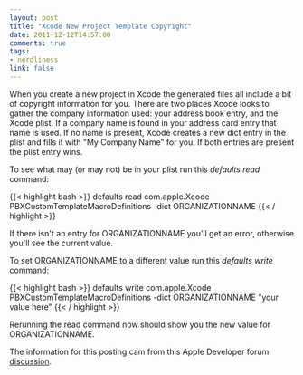 ```yaml
---
layout: post
title: "Xcode New Project Template Copyright"
date: 2011-12-12T14:57:00
comments: true
tags:
- nerdliness
link: false
---
```

When you create a new project in Xcode the generated files all include a bit of
copyright information for you. There are two places Xcode looks to gather the
company information used: your address book entry, and the Xcode plist. If
a company name is found in your address card entry that name is used. If no
name is present, Xcode creates a new dict entry in the plist and fills it with
"My Company Name" for you. If both entries are present the plist entry wins.

To see what may (or may not) be in your plist run this _defaults read_ command:

{{< highlight bash  >}}
defaults read com.apple.Xcode PBXCustomTemplateMacroDefinitions -dict ORGANIZATIONNAME
{{< / highlight >}}

If there isn't an entry for ORGANIZATIONNAME you'll get an error, otherwise
you'll see the current value.

To set ORGANIZATIONNAME to a different value run this _defaults write_ command:

{{< highlight bash  >}}
defaults write com.apple.Xcode PBXCustomTemplateMacroDefinitions -dict ORGANIZATIONNAME "your value here"
{{< / highlight >}}

Rerunning the read command now should show you the new value for
ORGANIZATIONNAME.

The information for this posting cam from this Apple Developer forum [discussion](https://discussions.apple.com/thread/2359598?start=0&tstart=0 "discussion").
